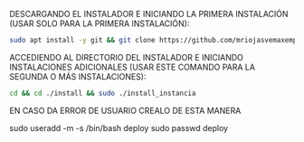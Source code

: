 DESCARGANDO EL INSTALADOR E INICIANDO LA PRIMERA INSTALACIÓN (USAR SOLO PARA LA PRIMERA INSTALACIÓN):

```bash
sudo apt install -y git && git clone https://github.com/mriojasvemaxempresas-cyber/ChatbotPeru.git install && sudo chmod -R 777 ./install && cd ./install && sudo ./install_primaria
```

ACCEDIENDO AL DIRECTORIO DEL INSTALADOR E INICIANDO INSTALACIONES ADICIONALES (USAR ESTE COMANDO PARA LA SEGUNDA O MÁS INSTALACIONES):
```bash
cd && cd ./install && sudo ./install_instancia
```

EN CASO DA ERROR DE USUARIO CREALO DE ESTA MANERA

sudo useradd -m -s /bin/bash deploy
sudo passwd deploy
